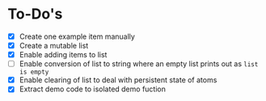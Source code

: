 # To-Do's

- [x] Create one example item manually
- [x] Create a mutable list
- [x] Enable adding items to list
- [ ] Enable conversion of list to string where an empty list prints out as `list is empty`
- [x] Enable clearing of list to deal with persistent state of atoms
- [x] Extract demo code to isolated demo fuction 